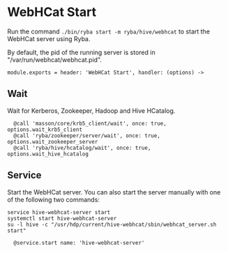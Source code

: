 
# WebHCat Start

Run the command `./bin/ryba start -m ryba/hive/webhcat` to start the WebHCat
server using Ryba.

By default, the pid of the running server is stored in
"/var/run/webhcat/webhcat.pid".


    module.exports = header: 'WebHCat Start', handler: (options) ->

## Wait

Wait for Kerberos, Zookeeper, Hadoop and Hive HCatalog.

      @call 'masson/core/krb5_client/wait', once: true, options.wait_krb5_client
      @call 'ryba/zookeeper/server/wait', once: true, options.wait_zookeeper_server
      @call 'ryba/hive/hcatalog/wait', once: true, options.wait_hive_hcatalog

## Service

Start the WebHCat server. You can also start the server manually with one of the
following two commands:

```
service hive-webhcat-server start
systemctl start hive-webhcat-server
su -l hive -c "/usr/hdp/current/hive-webhcat/sbin/webhcat_server.sh start"
```

      @service.start name: 'hive-webhcat-server'

